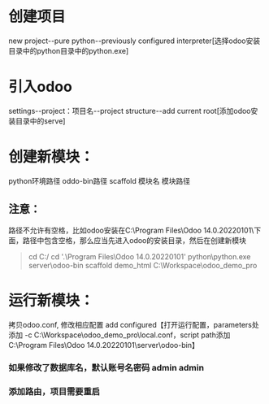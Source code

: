 # 创建项目
  new project--pure python--previously configured interpreter[选择odoo安装目录中的python目录中的python.exe]

# 引入odoo
  settings--project：项目名--project structure--add current root[添加odoo安装目录中的serve]

# 创建新模块：
 python环境路径  oddo-bin路径  scaffold  模块名  模块路径

## 注意：
 路径不允许有空格，比如odoo安装在C:\Program Files\Odoo 14.0.20220101\下面，路径中包含空格，那么应当先进入odoo的安装目录，然后在创建新模块
  > cd C:/
  > cd '.\Program Files\Odoo 14.0.20220101\'
  > python\python.exe server\odoo-bin scaffold demo_html C:\Workspace\odoo_demo_pro

# 运行新模块：
  拷贝odoo.conf, 修改相应配置
  add configured【打开运行配置，parameters处添加 -c C:\Workspace\odoo_demo_pro\local.conf，script path添加C:\Program Files\Odoo 14.0.20220101\server\odoo-bin】

### 如果修改了数据库名，默认账号名密码  admin  admin

### 添加路由，项目需要重启
